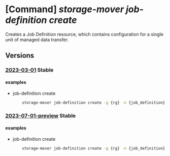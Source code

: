 # [Command] _storage-mover job-definition create_

Creates a Job Definition resource, which contains configuration for a single unit of managed data transfer.

## Versions

### [2023-03-01](/Resources/mgmt-plane/L3N1YnNjcmlwdGlvbnMve30vcmVzb3VyY2Vncm91cHMve30vcHJvdmlkZXJzL21pY3Jvc29mdC5zdG9yYWdlbW92ZXIvc3RvcmFnZW1vdmVycy97fS9wcm9qZWN0cy97fS9qb2JkZWZpbml0aW9ucy97fQ==/2023-03-01.xml) **Stable**

<!-- mgmt-plane /subscriptions/{}/resourcegroups/{}/providers/microsoft.storagemover/storagemovers/{}/projects/{}/jobdefinitions/{} 2023-03-01 -->

#### examples

- job-definition create
    ```bash
        storage-mover job-definition create -g {rg} -n {job_definition} --project-name {project_name} --storage-mover-name {mover_name} --copy-mode Additive --source-name {source_endpoint} --target-name {target_endpoint} --agent-name {agent_name} --description JobDefinitionDescription --source-subpath path1 --target-subpath path2
    ```

### [2023-07-01-preview](/Resources/mgmt-plane/L3N1YnNjcmlwdGlvbnMve30vcmVzb3VyY2Vncm91cHMve30vcHJvdmlkZXJzL21pY3Jvc29mdC5zdG9yYWdlbW92ZXIvc3RvcmFnZW1vdmVycy97fS9wcm9qZWN0cy97fS9qb2JkZWZpbml0aW9ucy97fQ==/2023-07-01-preview.xml) **Stable**

<!-- mgmt-plane /subscriptions/{}/resourcegroups/{}/providers/microsoft.storagemover/storagemovers/{}/projects/{}/jobdefinitions/{} 2023-07-01-preview -->

#### examples

- job-definition create
    ```bash
        storage-mover job-definition create -g {rg} -n {job_definition} --project-name {project_name} --storage-mover-name {mover_name} --copy-mode Additive --source-name {source_endpoint} --target-name {target_endpoint} --agent-name {agent_name} --description JobDefinitionDescription --source-subpath path1 --target-subpath path2
    ```
